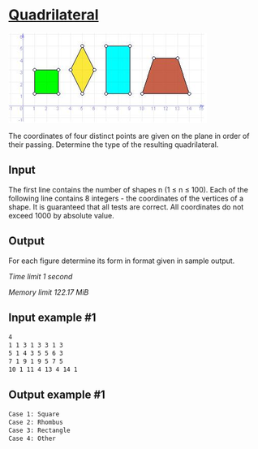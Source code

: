 # [Quadrilateral](https://www.e-olymp.com/en/problems/1120)

![prb1120](1281597701.JPG)

The coordinates of four distinct points are given on the plane in order of their passing. Determine the type of the resulting quadrilateral.

## Input

The first line contains the number of shapes n (1 ≤ n ≤ 100). Each of the following line contains 8 integers - the coordinates of the vertices of a shape. It is guaranteed that all tests are correct. All coordinates do not exceed 1000 by absolute value.

## Output

For each figure determine its form in format given in sample output.

_Time limit 1 second_

_Memory limit 122.17 MiB_

## Input example #1
```
4
1 1 3 1 3 3 1 3
5 1 4 3 5 5 6 3
7 1 9 1 9 5 7 5
10 1 11 4 13 4 14 1
```

## Output example #1
```
Case 1: Square
Case 2: Rhombus
Case 3: Rectangle
Case 4: Other
```
